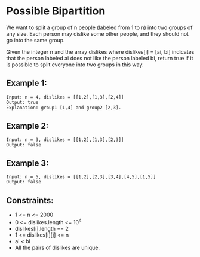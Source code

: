 # Possible Bipartition

We want to split a group of n people (labeled from 1 to n) into two groups of any size. Each person may dislike some other people, and they should not go into the same group.

Given the integer n and the array dislikes where dislikes[i] = [ai, bi] indicates that the person labeled ai does not like the person labeled bi, return true if it is possible to split everyone into two groups in this way.

## Example 1:

```
Input: n = 4, dislikes = [[1,2],[1,3],[2,4]]
Output: true
Explanation: group1 [1,4] and group2 [2,3].
```

## Example 2:

```
Input: n = 3, dislikes = [[1,2],[1,3],[2,3]]
Output: false
```

## Example 3:

```
Input: n = 5, dislikes = [[1,2],[2,3],[3,4],[4,5],[1,5]]
Output: false
```

## Constraints:

- 1 <= n <= 2000
- 0 <= dislikes.length <= 10<sup>4</sup>
- dislikes[i].length == 2
- 1 <= dislikes[i][j] <= n
- ai < bi
- All the pairs of dislikes are unique.
